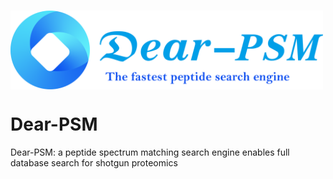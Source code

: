 # <img src="./png/icon.png" width = "500" height = "126" align="center" />
# Dear-PSM
Dear-PSM: a peptide spectrum matching search engine enables full database search for shotgun proteomics
